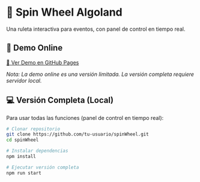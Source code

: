 # 🎡 Spin Wheel Algoland

Una ruleta interactiva para eventos, con panel de control en tiempo real.

## 🚀 Demo Online

[🔗 Ver Demo en GitHub Pages](https://tu-usuario.github.io/spinWheel/)

*Nota: La demo online es una versión limitada. La versión completa requiere servidor local.*

## 💻 Versión Completa (Local)

Para usar todas las funciones (panel de control en tiempo real):

```bash
# Clonar repositorio
git clone https://github.com/tu-usuario/spinWheel.git
cd spinWheel

# Instalar dependencias
npm install

# Ejecutar versión completa
npm run start